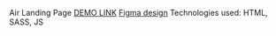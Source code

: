 Air Landing Page
[DEMO LINK](https://dmjscourse.github.io/air/)
[Figma design](https://www.figma.com/file/vhfzZ7SqWGkMGd5iCDdBCy/Dia-New?node-id=0%3A1)
Technologies used: HTML, SASS, JS
